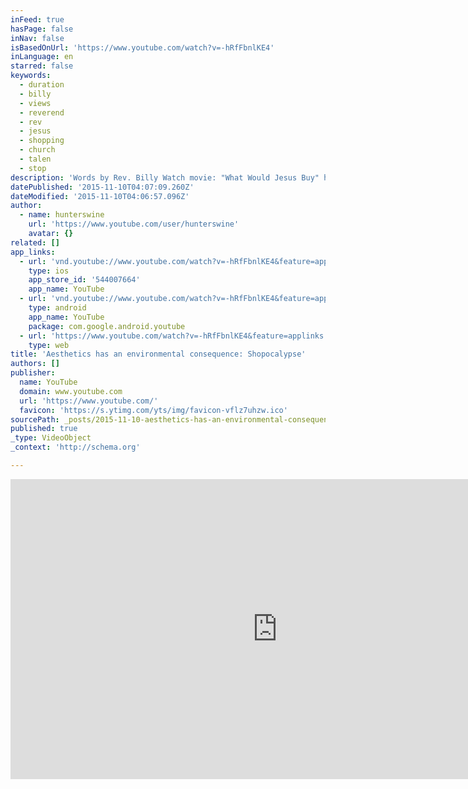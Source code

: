 ```yaml
---
inFeed: true
hasPage: false
inNav: false
isBasedOnUrl: 'https://www.youtube.com/watch?v=-hRfFbnlKE4'
inLanguage: en
starred: false
keywords:
  - duration
  - billy
  - views
  - reverend
  - rev
  - jesus
  - shopping
  - church
  - talen
  - stop
description: 'Words by Rev. Billy Watch movie: "What Would Jesus Buy" http://www.snagfilms.com/films/title/what_would_jesus_buy/ Thank you Rev. Billy and the Church of stop shopping, for all your hard work and de'
datePublished: '2015-11-10T04:07:09.260Z'
dateModified: '2015-11-10T04:06:57.096Z'
author:
  - name: hunterswine
    url: 'https://www.youtube.com/user/hunterswine'
    avatar: {}
related: []
app_links:
  - url: 'vnd.youtube://www.youtube.com/watch?v=-hRfFbnlKE4&feature=applinks'
    type: ios
    app_store_id: '544007664'
    app_name: YouTube
  - url: 'vnd.youtube://www.youtube.com/watch?v=-hRfFbnlKE4&feature=applinks'
    type: android
    app_name: YouTube
    package: com.google.android.youtube
  - url: 'https://www.youtube.com/watch?v=-hRfFbnlKE4&feature=applinks'
    type: web
title: 'Aesthetics has an environmental consequence: Shopocalypse'
authors: []
publisher:
  name: YouTube
  domain: www.youtube.com
  url: 'https://www.youtube.com/'
  favicon: 'https://s.ytimg.com/yts/img/favicon-vflz7uhzw.ico'
sourcePath: _posts/2015-11-10-aesthetics-has-an-environmental-consequence-shopocalypse.md
published: true
_type: VideoObject
_context: 'http://schema.org'

---
```

<iframe src="https://cdn.embedly.com/widgets/media.html?src=https%3A%2F%2Fwww.youtube.com%2Fembed%2F-hRfFbnlKE4%3Ffeature%3Doembed&amp;url=https%3A%2F%2Fwww.youtube.com%2Fwatch%3Fv%3D-hRfFbnlKE4&amp;image=https%3A%2F%2Fi.ytimg.com%2Fvi%2F-hRfFbnlKE4%2Fhqdefault.jpg&amp;key=b7d04c9b404c499eba89ee7072e1c4f7&amp;type=text%2Fhtml&amp;schema=youtube" width="854" height="480" scrolling="no" frameborder="0" allowfullscreen="allowfullscreen" style=""></iframe>
